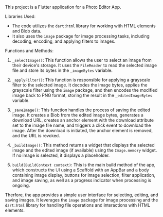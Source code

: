 This project is a Flutter application for a Photo Editor App.

Libraries Used:
- The code utilizes the `dart:html` library for working with HTML elements and Blob data.
- It also uses the `image` package for image processing tasks, including decoding, encoding, and applying filters to images.

Functions and Methods:
1. `_selectImage()`: This function allows the user to select an image from their device's storage. It uses the `FileReader` to read the selected image file and store its bytes in the `_imageBytes` variable.

2. `_applyFilter()`: This function is responsible for applying a grayscale filter to the selected image. It decodes the image bytes, applies the grayscale filter using the `image` package, and then encodes the modified image back to PNG format, storing the result in the `_editedImageBytes` variable.

3. `_saveImage()`: This function handles the process of saving the edited image. It creates a Blob from the edited image bytes, generates a download URL, creates an anchor element with the download attribute set to the image file name, and triggers a click event to download the image. After the download is initiated, the anchor element is removed, and the URL is revoked.

4. `_buildImage()`: This method returns a widget that displays the selected image and the edited image (if available) using the `Image.memory` widget. If no image is selected, it displays a placeholder.

5. `build(BuildContext context)`: This is the main build method of the app, which constructs the UI using a Scaffold with an AppBar and a body containing image display, buttons for image selection, filter application, and image saving, as well as a progress indicator when processing is ongoing.

Therfore, the app provides a simple user interface for selecting, editing, and saving images. It leverages the `image` package for image processing and the `dart:html` library for handling file operations and interactions with HTML elements.
